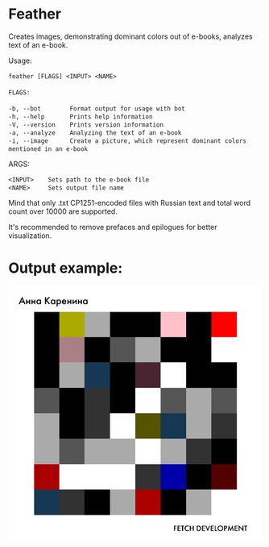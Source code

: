 # Feather
Creates images, demonstrating dominant colors out of e-books, analyzes text of an e-book.

Usage:

    feather [FLAGS] <INPUT> <NAME>
    
    FLAGS:
    
    -b, --bot        Format output for usage with bot
    -h, --help       Prints help information
    -V, --version    Prints version information
    -a, --analyze    Analyzing the text of an e-book
    -i, --image      Create a picture, which represent dominant colors mentioned in an e-book

ARGS:
    
    <INPUT>    Sets path to the e-book file
    <NAME>     Sets output file name

Mind that only .txt CP1251-encoded files with Russian text and total word count over 10000 are supported.

It's recommended to remove prefaces and epilogues for better visualization.

# Output example:
![alt text](https://github.com/Fetch-Development/Feather/blob/master/Examples/IMAGE%202020-05-30%2013:56:01.jpg)
